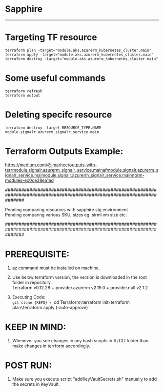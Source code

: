 # Sapphire
-----------
# Targeting TF resource
`terraform plan -target="module.aks.azurerm_kubernetes_cluster.main"` \
`terraform apply -target="module.aks.azurerm_kubernetes_cluster.main"` \
`terraform destroy -target="module.aks.azurerm_kubernetes_cluster.main"`

# Some useful commands
`terraform refresh` \
`terraform output` 

# Deleting specifc resource
`terraform destroy -target RESOURCE_TYPE.NAME` \
`module.signalr.azurerm_signalr_service.main` 

# Terraform Outputs Example:
https://medium.com/@jmarhee/outputs-with-terrmodule.signalr.azurerm_signalr_service.mainafmodule.signalr.azurerm_signalr_service.maimodule.signalr.azurerm_signalr_service.mainnorm-modules-ec0ce38ea1ad

#######################################################################################################################

Pending comparing resources with sapphire stg environment \
Pending comparing various SKU, sizes eg. sirml vm size etc.

#######################################################################################################################
# PREREQUISITE:
1. az command must be installed on machine. 
2. Use below terraform version, the version is downloaded in the root folder in repository. \
        Terraform v0.12.28
        + provider.azurerm v2.19.0
        + provider.null v2.1.2
        
3. Executing Code: \
        `git clone {REPO} \
        `cd Terraform` \
        `terraform init` \
        `terraform plan` \
        `terraform apply  (-auto-approve)` 

# KEEP IN MIND:
1. Whenever you see changes in any bash scripts in AzCLI folder than make changes in terrform accordingly. 

# POST RUN:
1. Make sure you execute script "addKeyVaultSecrets.sh" manually to add the secrets in KeyVault. 



